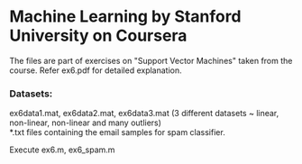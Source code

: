 # Machine Learning by Stanford University on Coursera
  
The files are part of exercises on "Support Vector Machines" taken from the course. Refer ex6.pdf for detailed explanation.

### Datasets: 
ex6data1.mat, ex6data2.mat, ex6data3.mat (3 different datasets ~ linear, non-linear, non-linear and many outliers)  
*.txt files containing the email samples for spam classifier.

Execute ex6.m, ex6_spam.m
